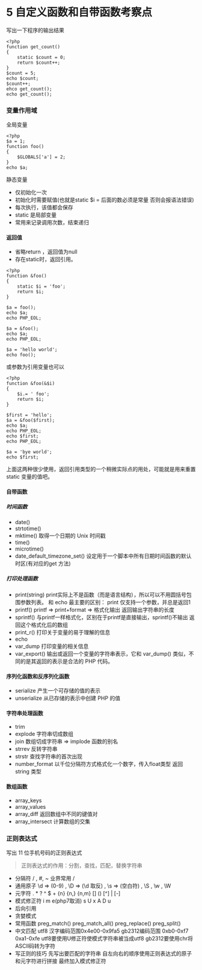 5 自定义函数和自带函数考察点
===

写出一下程序的输出结果
```
<?php
function get_count()
{
	static $count = 0;
	return $count++;
}
$count = 5;
echo $count;
$count++;
ehco get_count();
echo get_count();
```

### 变量作用域
全局变量
```
<?php
$a = 1;
function foo()
{
	$GLOBALS['a'] = 2;
}
echo $a;
```
静态变量
- 仅初始化一次
- 初始化时需要赋值(也就是static $i = 后面的数必须是常量 否则会报语法错误)
- 每次执行，该值都会保存
- static 是局部变量
- 常用来记录调用次数，结束递归

#### 返回值
- 省略return ，返回值为null
- 存在static时，返回引用。
```
<?php
function &foo()
{
	static $i = 'foo';
	return $i;
}

$a = foo();
echo $a;
echo PHP_EOL;

$a = &foo();
echo $a;
echo PHP_EOL;

$a = 'hello world';
echo foo();
```
或参数为引用变量也可以
```
<?php
function &foo(&$i)
{
	$i.= ' foo';
	return $i;
}

$first = 'hello';
$a = &foo($first);
echo $a;
echo PHP_EOL;
echo $first;
echo PHP_EOL;

$a = 'bye world';
echo $first;
```
上面这两种很少使用，返回引用类型的一个稍微实际点的用处，可能就是用来重置static 变量的值吧。

#### 自带函数

##### 时间函数
- date()
- strtotime()
- mktime() 取得一个日期的 Unix 时间戳
- time()
- microtime()
- date_default_timezone_set() 设定用于一个脚本中所有日期时间函数的默认时区(有对应的get 方法)

##### 打印处理函数
- print(string)
print实际上不是函数（而是语言结构），所以可以不用圆括号包围参数列表。
和 echo 最主要的区别： print 仅支持一个参数，并总是返回1
- printf()
printf => print+format => 格式化输出
返回输出字符串的长度
- sprintf()
与printf一样格式化，区别在于printf是直接输出，sprintf()不输出 返回这个格式化后的数组
- print_r()
打印关于变量的易于理解的信息
- echo
- var_dump
打印变量的相关信息
- var_export()
输出或返回一个变量的字符串表示，它和 var_dump() 类似，不同的是其返回的表示是合法的 PHP 代码。

#### 序列化函数和反序列化函数
- serialize 产生一个可存储的值的表示
- unserialize 从已存储的表示中创建 PHP 的值

#### 字符串处理函数
- trim
- explode  字符串切成数组
- join  数组切成字符串  =>  implode 函数的别名
- strrev  反转字符串
- strstr  查找字符串的首次出现
- number_format 以千位分隔符方式格式化一个数字，传入float类型 返回string 类型

#### 数组函数
- array_keys
- array_values
- array_diff 返回数组中不同的键值对
- array_intersect 计算数组的交集

### 正则表达式
写出 11 位手机号码的正则表达式
> 正则表达式的作用：分割，查找，匹配，替换字符串

- 分隔符
/ , #, ~  业界常用 /
- 通用原子
\d => (0-9) , \D => (\d 取反) , \s => (空白符) , \S , \w , \W
- 元字符
. * ? ^ $ + {n} {n,} {n,m} [] () [^] | [-]
- 模式修正符
i m e(php7取消) s U x A D u
- 后向引用
- 贪婪模式
- 常用函数
preg_match()  preg_match_all() preg_replace() preg_split()
- 中文匹配
utf8 汉字编码范围0x4e00-0x9fa5 
gb2312编码范围 0xb0-0xf7 0xa1-0xfe
utf8要使用U修正符使模式字符串被当成utf8 
gb2312要使用chr将ASCII码转为字符
- 写正则的技巧
先写出要匹配的字符串
自左向右的顺序使用正则表达式的原子和元字符进行拼接
最终加入模式修正符